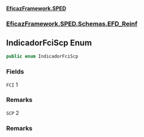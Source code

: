 #### [EficazFramework.SPED](EficazFrameworkSPED.md 'EficazFramework SPED')
### [EficazFramework.SPED.Schemas.EFD_Reinf](EficazFramework.SPED.Schemas.EFD_Reinf.md 'EficazFramework.SPED.Schemas.EFD_Reinf')

## IndicadorFciScp Enum

```csharp
public enum IndicadorFciScp
```
### Fields

<a name='EficazFramework.SPED.Schemas.EFD_Reinf.IndicadorFciScp.FCI'></a>

`FCI` 1

### Remarks

<a name='EficazFramework.SPED.Schemas.EFD_Reinf.IndicadorFciScp.SCP'></a>

`SCP` 2

### Remarks